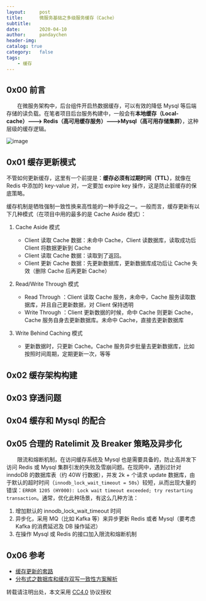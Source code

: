 ```yaml
---
layout:     post
title:      微服务基础之多级服务缓存（Cache）
subtitle:
date:       2020-04-10
author:     pandaychen
header-img:
catalog: true
category:   false
tags:
    - 缓存
---
```



##	0x00 前言

&emsp;&emsp;在微服务架构中，后台组件开启热数据缓存，可以有效的降低 Mysql 等后端存储的读负载。在笔者项目后台服务构建中，一般会有**本地缓存（Local-cache）---> Redis（高可用缓存服务）--->Mysql（高可用存储集群）**，这种层级的缓存逻辑。

![image](https://s1.ax1x.com/2020/04/17/JeS9bt.png)

##	0x01	缓存更新模式

不管如何更新缓存，这里有一个前提是：**缓存必须有过期时间（TTL）**，就像在 Redis 中添加的 key-value 对，一定要加 expire key 操作，这是防止脏缓存的保底策略。

缓存机制是牺牲强制一致性换来高性能的一种手段之一。一般而言，缓存更新有以下几种模式（在项目中用的最多的是 Cache Aside 模式）：

1.	Cache Aside 模式
    -   Client 读取 Cache 数据：未命中 Cache，Client 读数据库，读取成功后 Client 将数据更新到 Cache
    -   Client 读取 Cache 数据：读取到了返回。
    -   Client 更新 Cache 数据：先更新数据库，更新数据库成功后让 Cache 失效（删除 Cache 后再更新 Cache）

2.	Read/Write Through 模式
    -   Read Through ：Client 读取 Cache 服务，未命中，Cache 服务读取数据库，并且自己更新数据，对 Client 保持透明
    -   Write Through ：Client 更新数据的时候，命中 Cache 则更新 Cache，Cache 服务自身去更新数据库。未命中 Cache，直接去更新数据库

3.	Write Behind Caching 模式
    -   更新数据时，只更新 Cache。Cache 服务异步批量去更新数据库，比如按照时间周期，定期更新一次，等等


##	0x02	缓存架构构建


##	0x03	穿透问题


##	0x04 	缓存和 Mysql 的配合


##	0x05 合理的 Ratelimit 及 Breaker 策略及异步化
&emsp;&emsp;限流和熔断机制，在访问缓存系统及 Mysql 也是需要具备的，防止高并发下访问 Redis 或 Mysql 集群引发的失败及雪崩问题。在现网中，遇到过针对 inndoDB 的数据库表（约 40W 行数据），并发 2k + 个请求 update 数据库，由于默认的超时时间（`innodb_lock_wait_timeout = 50s`）较短，从而出现大量的错误：`ERROR 1205 (HY000): Lock wait timeout exceeded; try restarting transaction`。通常，优化此种场景，有这么几种方法：
1.	增加默认的 innodb_lock_wait_timeout 时间
2.	异步化，采用 MQ（比如 Kafka 等）来异步更新 Redis 或者 Mysql（要考虑 Kafka 的消费延迟及 DB 操作延迟）
3.	在操作 Mysql 或 Redis 的接口加入限流和熔断机制

##	0x06	参考
-	[缓存更新的套路](https://coolshell.cn/articles/17416.html)
-	[分布式之数据库和缓存双写一致性方案解析](https://www.cnblogs.com/rjzheng/p/9041659.html?hmsr=joyk.com&utm_source=joyk.com&utm_medium=referral)

转载请注明出处，本文采用 [CC4.0](http://creativecommons.org/licenses/by-nc-nd/4.0/) 协议授权